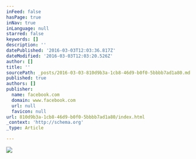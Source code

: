 ```yaml
---
inFeed: false
hasPage: true
inNav: true
inLanguage: null
starred: false
keywords: []
description: ''
datePublished: '2016-03-03T12:03:36.817Z'
dateModified: '2016-03-03T12:03:20.526Z'
author: []
title: ''
sourcePath: _posts/2016-03-03-810d9b3a-1cb8-46d9-b0f0-5bbbb7ad1a80.md
published: true
authors: []
publisher:
  name: facebook.com
  domain: www.facebook.com
  url: null
  favicon: null
url: 810d9b3a-1cb8-46d9-b0f0-5bbbb7ad1a80/index.html
_context: 'http://schema.org'
_type: Article

---
```

![](https://s3-us-west-2.amazonaws.com/the-grid-img/p/463d3240f95940a5f1559238d193cf7bec66d881.jpg)
